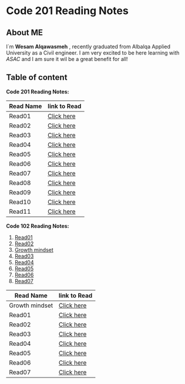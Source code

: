 # Code 201 Reading Notes

## About ME

I`m **Wesam Alqawasmeh** , recently graduated from Albalqa Applied University as a Civil engineer.
I am very excited to be here learning with *ASAC* and I am sure it wil be a great benefit for all!

## Table of content 

**Code 201 Reading Notes:**

Read Name  | link to Read
------------ | -------------
Read01 | [Click here](https://wesam-alqawasmeh.github.io/reading-notes/class-01)
Read02 | [Click here](https://wesam-alqawasmeh.github.io/reading-notes/class-02)
Read03 | [Click here](https://wesam-alqawasmeh.github.io/reading-notes/class-03)
Read04 | [Click here](https://wesam-alqawasmeh.github.io/reading-notes/class-04)
Read05 | [Click here](https://wesam-alqawasmeh.github.io/reading-notes/class-05)
Read06 | [Click here](https://wesam-alqawasmeh.github.io/reading-notes/class-06)
Read07 | [Click here](https://wesam-alqawasmeh.github.io/reading-notes/class-07)
Read08 | [Click here](https://wesam-alqawasmeh.github.io/reading-notes/class-08)
Read09 | [Click here](https://wesam-alqawasmeh.github.io/reading-notes/class-09)
Read10 | [Click here](https://wesam-alqawasmeh.github.io/reading-notes/class-10)
Read11 | [Click here](https://wesam-alqawasmeh.github.io/reading-notes/class-11)



**Code 102 Reading Notes:**

1. [Read01](https://wesam-alqawasmeh.github.io/reading-notes/Read01)
2. [Read02](https://wesam-alqawasmeh.github.io/reading-notes/Read02)
3. [Growth mindset](https://wesam-alqawasmeh.github.io/reading-notes/Growth-mindset)
4. [Read03](https://wesam-alqawasmeh.github.io/reading-notes/read03)
5. [Read04](https://wesam-alqawasmeh.github.io/reading-notes/read04)
6. [Read05](https://wesam-alqawasmeh.github.io/reading-notes/read05)
7. [Read06](https://wesam-alqawasmeh.github.io/reading-notes/read06)
8. [Read07](https://wesam-alqawasmeh.github.io/reading-notes/read07)



Read Name  | link to Read
------------ | -------------
Growth mindset | [Click here](https://wesam-alqawasmeh.github.io/reading-notes/Growth-mindset)
Read01 | [Click here](https://wesam-alqawasmeh.github.io/reading-notes/Read01)
Read02 | [Click here](https://wesam-alqawasmeh.github.io/reading-notes/Read02)
| Read03 | [Click here](https://wesam-alqawasmeh.github.io/reading-notes/read03)|
| Read04 | [Click here](https://wesam-alqawasmeh.github.io/reading-notes/read04)|
| Read05 | [Click here](https://wesam-alqawasmeh.github.io/reading-notes/read05) |
| Read06 | [Click here](https://wesam-alqawasmeh.github.io/reading-notes/read06) 
| Read07 | [Click here](https://wesam-alqawasmeh.github.io/reading-notes/read07)








